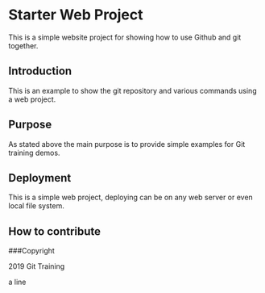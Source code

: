 # Starter Web Project

This is a simple website project for
showing how to use Github and git together.

## Introduction

This is an example to show the git repository and 
various commands using a web project.

## Purpose

As stated above the main purpose is to provide simple
examples for Git training demos.

## Deployment 

This is a simple web project, deploying can be on any
web server or even local file system.

## How to contribute

###Copyright

2019 Git Training

a line
